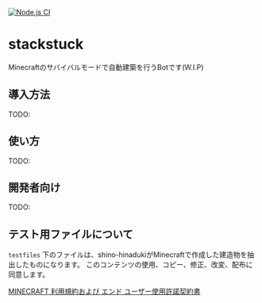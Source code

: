 [![Node.js CI](https://github.com/shino-hinaduki/stackstuck/actions/workflows/node.js.yml/badge.svg?branch=master)](https://github.com/shino-hinaduki/stackstuck/actions/workflows/node.js.yml)

# stackstuck

Minecraftのサバイバルモードで自動建築を行うBotです(W.I.P)

## 導入方法

TODO:

## 使い方

TODO:

## 開発者向け

TODO:

## テスト用ファイルについて

`testfiles` 下のファイルは、shino-hinadukiがMinecraftで作成した建造物を抽出したものになります。
このコンテンツの使用、コピー、修正、改変、配布に同意します。

[MINECRAFT 利用規約および エンド ユーザー使用許諾契約書](https://www.minecraft.net/ja-jp/terms/r3)

